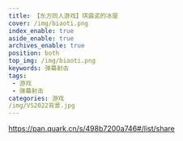 ```yaml
---
title: 【东方同人游戏】琪露诺的冰屋
cover: /img/biaoti.png
index_enable: true
aside_enable: true
archives_enable: true
position: both
top_img: /img/biaoti.png
keywords: 弹幕射击
tags:
 - 游戏
 - 弹幕射击
categories: 游戏
/img/VS2022背景.jpg
---
```

https://pan.quark.cn/s/498b7200a746#/list/share